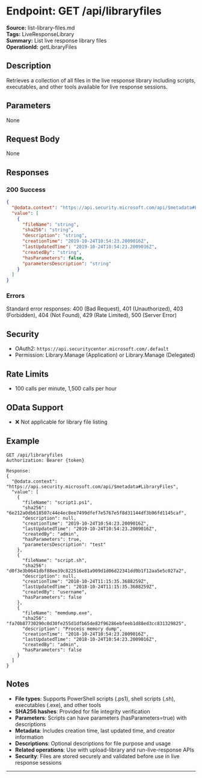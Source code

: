 # Endpoint: GET /api/libraryfiles

**Source:** list-library-files.md  
**Tags:** LiveResponseLibrary  
**Summary:** List live response library files  
**OperationId:** getLibraryFiles

## Description
Retrieves a collection of all files in the live response library including scripts, executables, and other tools available for live response sessions.

## Parameters
None

## Request Body
None

## Responses
### 200 Success
```json
{
  "@odata.context": "https://api.security.microsoft.com/api/$metadata#LibraryFiles",
  "value": [
    {
      "fileName": "string",
      "sha256": "string",
      "description": "string",
      "creationTime": "2019-10-24T10:54:23.2009016Z",
      "lastUpdatedTime": "2019-10-24T10:54:23.2009016Z",
      "createdBy": "string",
      "hasParameters": false,
      "parametersDescription": "string"
    }
  ]
}
```

### Errors
Standard error responses: 400 (Bad Request), 401 (Unauthorized), 403 (Forbidden), 404 (Not Found), 429 (Rate Limited), 500 (Server Error)

## Security
- OAuth2: `https://api.securitycenter.microsoft.com/.default`
- Permission: Library.Manage (Application) or Library.Manage (Delegated)

## Rate Limits
- 100 calls per minute, 1,500 calls per hour

## OData Support
- ❌ Not applicable for library file listing

## Example
```http
GET /api/libraryfiles
Authorization: Bearer {token}

Response:
{
  "@odata.context": "https://api.security.microsoft.com/api/$metadata#LibraryFiles",
  "value": [
    {
      "fileName": "script1.ps1",
      "sha256": "6e212a0db618507c44e4ec8ee7499dfef7e5767e5f8d31144df3b96fd1145caf",
      "description": null,
      "creationTime": "2019-10-24T10:54:23.2009016Z",
      "lastUpdatedTime": "2019-10-24T10:54:23.2009016Z",
      "createdBy": "admin",
      "hasParameters": true,
      "parametersDescription": "test"
    },
    {
      "fileName": "script.sh",
      "sha256": "d0f3e3b0641dbf88ee39c822516e81a909d1d06d22341dd9b1f12aa5e5c027a2",
      "description": null,
      "creationTime": "2018-10-24T11:15:35.3688259Z",
      "lastUpdatedTime": "2018-10-24T11:15:35.3688259Z",
      "createdBy": "username",
      "hasParameters": false
    },
    {
      "fileName": "memdump.exe",
      "sha256": "fa70b87730290c0d30fe255d1dfb65de82f96286ebfeeb1d88ed3cc831329825",
      "description": "Process memory dump",
      "creationTime": "2018-10-24T10:54:23.2009016Z",
      "lastUpdatedTime": "2018-10-24T10:54:23.2009016Z",
      "createdBy": "admin",
      "hasParameters": false
    }
  ]
}
```

## Notes
- **File types**: Supports PowerShell scripts (.ps1), shell scripts (.sh), executables (.exe), and other tools
- **SHA256 hashes**: Provided for file integrity verification
- **Parameters**: Scripts can have parameters (hasParameters=true) with descriptions
- **Metadata**: Includes creation time, last updated time, and creator information
- **Descriptions**: Optional descriptions for file purpose and usage
- **Related operations**: Use with upload-library and run-live-response APIs
- **Security**: Files are stored securely and validated before use in live response sessions

---
